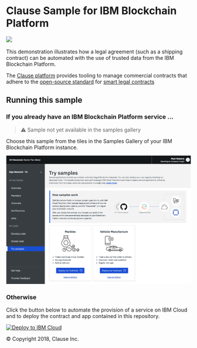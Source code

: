# Clause Sample for IBM Blockchain Platform

<img src="docs/app.png" width="750">

This demonstration illustrates how a legal agreement (such as a shipping contract) can be automated with the use of trusted data from the IBM Blockchain Platform.

The [Clause platform](https://clause.io) provides tooling to manage commercial contracts that adhere to the [open-source standard](https://accordproject.org) for [smart legal contracts](https://medium.com/@Clause/really-smart-and-legal-contracts-a77fcd1d0d10)

## Running this sample

### If you already have an IBM Blockchain Platform service ...

> :warning: Sample not yet available in the samples gallery

Choose this sample from the tiles in the Samples Gallery of your IBM Blockchain Platform instance. 

<img src="docs/samples.png" width="750">

### Otherwise

Click the button below to automate the provision of a service on IBM Cloud and to deploy the contract and app contained in this repository.

[![Deploy to IBM Cloud](https://bluemix.net/deploy/button.png)](https://console.bluemix.net/devops/setup/deploy/?repository=https%3A//github.com/clauseHQ/demo-clause-ibm-perishable-goods&branch=master&env_id=ibm%3Ayp%3Aus-south&deploy-region=ibm%3Ayp%3Aus-south)

&copy; Copyright 2018, Clause Inc. 
